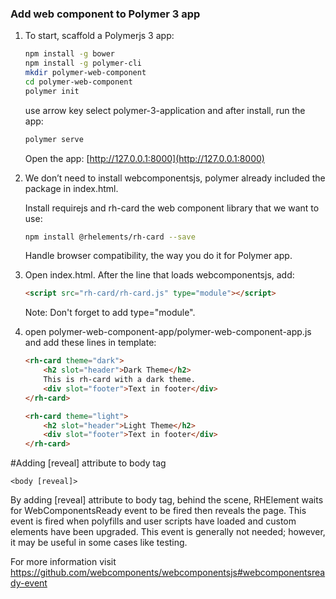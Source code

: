 ### Add web component to Polymer 3  app

1. To start, scaffold a Polymerjs 3 app:

    ```bash
    npm install -g bower
    npm install -g polymer-cli
    mkdir polymer-web-component
    cd polymer-web-component
    polymer init
    ```

    use arrow key select polymer-3-application and after install, run the app:

    ```bash
    polymer serve
    ```

    Open the app: [http://127.0.0.1:8000](http://127.0.0.1:8000)

2. We don’t need to install webcomponentsjs, polymer already included the package in index.html.

    Install requirejs and rh-card the web component library that we want to use:

    ```bash
    npm install @rhelements/rh-card --save
    ```

    Handle browser compatibility, the way you do it for Polymer app.

3. Open index.html. After the line that loads webcomponentsjs, add:

    ```html
    <script src="rh-card/rh-card.js" type="module"></script>

    ```

    Note: Don't forget to add type="module".

5. open polymer-web-component-app/polymer-web-component-app.js and add these lines in template:

    ```html
    <rh-card theme="dark">
        <h2 slot="header">Dark Theme</h2>
        This is rh-card with a dark theme.
        <div slot="footer">Text in footer</div>
    </rh-card>

    <rh-card theme="light">
        <h2 slot="header">Light Theme</h2>
        <div slot="footer">Text in footer</div>
    </rh-card>
    ```

#Adding [reveal] attribute to body tag

`<body [reveal]>`

By adding [reveal] attribute to body tag, behind the scene, RHElement waits for WebComponentsReady event to be fired then reveals the page. This event is fired when polyfills and user scripts have loaded and custom elements have been upgraded. This event is generally not needed; however, it may be useful in some cases like testing.

For more information visit https://github.com/webcomponents/webcomponentsjs#webcomponentsready-event

